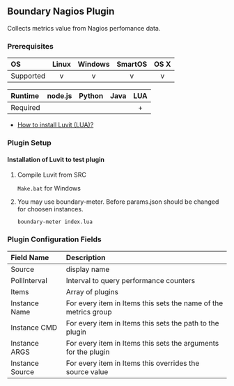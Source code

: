 Boundary Nagios Plugin
--------------------------
Collects metrics value from Nagios perfomance data.

### Prerequisites

|     OS    | Linux | Windows | SmartOS | OS X |
|:----------|:-----:|:-------:|:-------:|:----:|
| Supported |   v   |    v    |    v    |   v  |


|  Runtime | node.js | Python | Java | LUA |
|:---------|:-------:|:------:|:----:|:---:|
| Required |         |       |       |  +  |


- [How to install Luvit (LUA)?](https://luvit.io/) 

### Plugin Setup

#### Installation of Luvit to test plugin

1. Compile Luvit from SRC

     ```Make.bat``` for Windows 
	 
2. You may use boundary-meter. Before params.json should be changed for choosen instances.

	```boundary-meter index.lua```

### Plugin Configuration Fields
|Field Name      |Description                                                            |
|:---------------|:----------------------------------------------------------------------|
|Source          |display name                                                           |
|PollInterval    |Interval to query performance counters                                 |
|Items           |Array of plugins                                                       |
|Instance Name   |For every item in Items this sets the name of the metrics group        |
|Instance CMD    |For every item in Items this sets the path to the plugin               |
|Instance ARGS   |For every item in Items this sets the arguments for the plugin         |
|Instance Source |For every item in Items this overrides the source value                |



